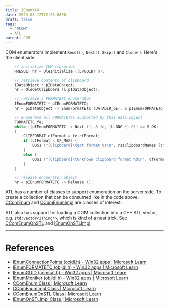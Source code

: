 ```yaml
---
title: IEnumXXX
date: 2023-08-12T12:26-0800
draft: false
tags:
  - "#COM"
  - ATL
parent: COM
---
```


COM enumerators implement `Reset()`, `Next()`, `Skip()` and `Clone()`.  Here's the client side:

```C++
    // initialize COM libraries
    HRESULT hr = OleInitialize ((LPVOID) 0);

    // retrieve contents of clipboard
    IDataObject * pIDataObject;
    hr = OleGetClipboard (& pIDataObject);

    // retrieve a FORMATETC enumerator
    IEnumFORMATETC * pIEnumFORMATETC;
    hr = pIDataObject -> EnumFormatEtc (DATADIR_GET, & pIEnumFORMATETC);

    // enumerate all FORMATETCs supported by this data object
    FORMATETC fe;
    while ((pIEnumFORMATETC -> Next (1, & fe, (ULONG *) 0)) == S_OK)
    {
        CLIPFORMAT cfFormat = fe.cfFormat;
        if (cfFormat < CF_MAX) {
            ODS1 ("[Clipboard]\tgot format %s\n", rszClipboardNames [cfFormat]);
        }
        else {
            ODS1 ("[Clipboard]\tunknown clipboard format %d\n", cfFormat);
        }
    }

    // release enumerator object
    hr = pIEnumFORMATETC -> Release ();
```

ATL has a number of classes to support enumeration on the server side.  To create a collection that can be consumed like in the code above, [CComEnum](https://learn.microsoft.com/en-us/cpp/atl/reference/ccomenum-class?view=msvc-170) and [CComEnumImpl](https://learn.microsoft.com/en-us/cpp/atl/reference/ccomenumimpl-class?view=msvc-170) are classes of interest.

ATL also has support for loading a COM collection into a C++ STL vector, e.g. `std:vector<IThing*>`, which is kind of a neat trick.  See [CComEnumOnSTL](https://learn.microsoft.com/en-us/cpp/atl/reference/ccomenumonstl-class?view=msvc-170) and [IEnumOnSTLImpl](https://learn.microsoft.com/en-us/cpp/atl/reference/ienumonstlimpl-class?view=msvc-170)

---
# References

- [IEnumConnectionPoints (ocidl.h) - Win32 apps | Microsoft Learn](https://learn.microsoft.com/en-us/windows/win32/api/ocidl/nn-ocidl-ienumconnectionpoints)
- [IEnumFORMATETC (objidl.h) - Win32 apps | Microsoft Learn](https://learn.microsoft.com/en-us/windows/win32/api/objidl/nn-objidl-ienumformatetc)
- [IEnumGUID (comcat.h) - Win32 apps | Microsoft Learn](https://learn.microsoft.com/en-us/windows/win32/api/comcat/nn-comcat-ienumguid)
- [IEnumMoniker (objidl.h) - Win32 apps | Microsoft Learn](https://learn.microsoft.com/en-us/windows/win32/api/objidl/nn-objidl-ienummoniker)
- [CComEnum Class | Microsoft Learn](https://learn.microsoft.com/en-us/cpp/atl/reference/ccomenum-class?view=msvc-170)
- [CComEnumImpl Class | Microsoft Learn](https://learn.microsoft.com/en-us/cpp/atl/reference/ccomenumimpl-class?view=msvc-170)
- [CComEnumOnSTL Class | Microsoft Learn](https://learn.microsoft.com/en-us/cpp/atl/reference/ccomenumonstl-class?view=msvc-170)
- [IEnumOnSTLImpl Class | Microsoft Learn](https://learn.microsoft.com/en-us/cpp/atl/reference/ienumonstlimpl-class?view=msvc-170)

